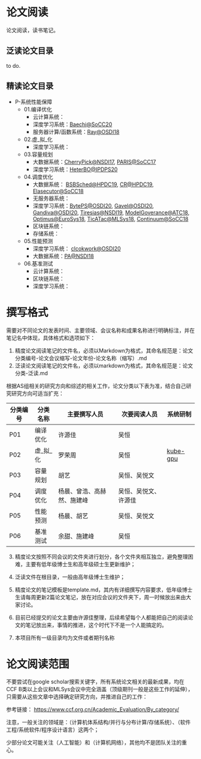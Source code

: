 # 论文阅读

论文阅读，读书笔记。

## 泛读论文目录

to do.

## 精读论文目录

- P-系统性能保障
  - 01.编译优化
    - 云计算系统：
    - 深度学习系统：[Baechi@SoCC20](SoCC/P01-SoCC-2020-Baechi.md)
    - 服务器计算/函数系统：[Ray@OSDI18](OSDI/P01-OSDI-1028-ray.md) 
  - 02.虚_拟_化
    - 深度学习系统：
  - 03.容量规划
    - 大数据系统：[CherryPick@NSDI17](NSDI/P03-NSDI-2017-CherryPick.md), [PARIS@SoCC17](SoCC/P03-SoCC-2017-PARIS.md)
    - 深度学习系统：[HeterBO@IPDPS20](IPDPS/P03-IPDPS-2020-HeterBO.md)
  - 04.调度优化  
    - 大数据系统： [BSBSched@HPDC19](HPDC/P04-HPDC-2019-BSBSched.md), [CR@HPDC19](HPDC/P04-HPDC-2019-CR.md), [Elasecutor@SoCC18](SoCC/P04-SoCC-2018-Elasecutor.md)
    - 无服务器系统：
    - 深度学习系统：[BytePS@OSDI20](OSDI/P04-OSDI-2020-bytePS.md), [Gavel@OSDI20](OSDI/P04-OSDI-2020-gavel.md), [Gandiva@OSDI20](OSDI/P04-OSDI-2818-Gandiva.md), [Tiresias@NSDI19](NSDI/P04-NSDI-2019-Itresias.md), [ModelGoverance@ATC18](ATC/P04-ATC-2018-MG.md), [Optimus@EuroSys18](EuroSys/P04-EuroSys-2018-Optimus.md), [TicATac@MLSys18](MLSys/R01-MLSys-2018-TICTAC.md), [Continuum@SoCC18](SoCC/P04-SoCC-2018-Continuum.md)
    - 区块链系统：
    - 存储系统：
  - 05.性能预测
    - 深度学习系统： [clcokwork@OSDI20](OSDI/P05-OSDI-2020-Clockwork.md)
    - 大数据系统：[PA@NSDI18](NSDI/P03-NSDI-2018-PA.md) 
  - 06.基准测试
    - 云计算系统：
    - 区块链系统：
    - 深度学习系统：
    

# 撰写格式

需要对不同论文的发表时间、主要领域、会议名称和成果名称进行明确标注，并在笔记名中体现，具体格式和选项如下：

1. 精度论文阅读笔记的文件名，必须以Markdown为格式，其命名规范是：论文分类编号-论文会议缩写-论文年份-论文名称（缩写）.md
2. 泛读论文阅读笔记的文件名，必须以markdown为格式，其命名规范是：论文分类-泛读.md

根据AS组相关的研究方向和综述的相关工作，论文分类以下表为准，结合自己研究研究方向可适当扩充：

|  分类编号   |  分类名称   | 主要撰写人员  | 次要阅读人员  | 系统研制 |
|  ----   |  ----  | ----  | ----  | ----  |
|  P01    | 编译优化  | 许源佳 | 吴恒 |      |
|  P02    | 虚_拟_化  | 罗荣周 | 吴恒 | [kube-gpu](https://github.com/kubesys/kube-gpu)       |
|  P03    | 容量规划  | 胡艺   | 吴恒、吴悦文 |         |
|  P04    | 调度优化  | 杨晨、曾浩、高赫然、施建峰 | 吴恒、吴悦文、许源佳 |        |
|  P05    | 性能预测  | 杨晨、胡艺 | 吴恒、吴悦文 |        |
|  P06    | 基准测试  | 余甜、施建峰| 吴恒 |        |


3. 精度论文按照不同会议的文件夹进行划分，各个文件夹相互独立，避免整理困难，主要有低年级博士生和高年级硕士生更新维护；
4. 泛读文件在根目录，一般由高年级博士生维护；

5. 精度论文的笔记模板是template.md，其内有详细撰写内容要求，低年级博士生请每周更新2篇论文笔记，放在对应会议的文件夹下，周一时候放出来由大家讨论。
6. 目前已经提交的论文主要由许源佳整理，后续希望每个人都能把自己的阅读论文的笔记放出来，事情的推进，这个时代下不是一个人能搞定的。
7. 本项目所有一级目录均为文件或者期刊名称

# 论文阅读范围

不要尝试在google scholar搜索关键字，所有系统论文相关的最新成果，均在CCF B类以上会议和MLSys会议中完全涵盖（顶级期刊一般是这些工作的延伸），只需要从这些文章中选择确定研究方向，并推进自己的工作：

参考链接： https://www.ccf.org.cn/Academic_Evaluation/By_category/

注意，一般关注的领域是：（计算机体系结构/并行与分布计算/存储系统）、（软件工程/系统软件/程序设计语言）这两个；

少部分论文可能关注（人工智能）和（计算机网络），其他均不是团队关注的重心。
